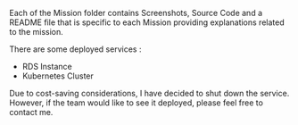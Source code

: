 Each of the Mission folder contains Screenshots, Source Code and a README file that is specific to each Mission providing explanations related to the mission.

There are some deployed services :
- RDS Instance
- Kubernetes Cluster

Due to cost-saving considerations, I have decided to shut down the service. However, if the team would like to see it deployed, please feel free to contact me.